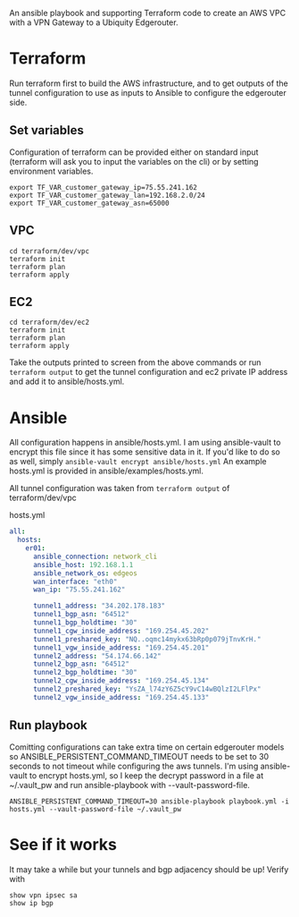 An ansible playbook and supporting Terraform code to create an AWS VPC with a VPN Gateway to a Ubiquity Edgerouter.

# Terraform
Run terraform first to build the AWS infrastructure, and to get outputs of the tunnel configuration to use as inputs to Ansible to configure the edgerouter side.

## Set variables
Configuration of terraform can be provided either on standard input (terraform will ask you to input the variables on the cli) or by setting environment variables.

```
export TF_VAR_customer_gateway_ip=75.55.241.162
export TF_VAR_customer_gateway_lan=192.168.2.0/24
export TF_VAR_customer_gateway_asn=65000
```

## VPC

```
cd terraform/dev/vpc
terraform init
terraform plan
terraform apply
```

## EC2

```
cd terraform/dev/ec2
terraform init
terraform plan
terraform apply
```

Take the outputs printed to screen from the above commands or run `terraform output` to get the tunnel configuration and ec2 private IP address and add it to ansible/hosts.yml.

# Ansible
All configuration happens in ansible/hosts.yml. I am using ansible-vault to encrypt this file since it has some sensitive data in it. If you'd like to do so as well, simply `ansible-vault encrypt ansible/hosts.yml` An example hosts.yml is provided in ansible/examples/hosts.yml.

All tunnel configuration was taken from `terraform output` of terraform/dev/vpc

hosts.yml
```yaml
all:
  hosts:
    er01:
      ansible_connection: network_cli
      ansible_host: 192.168.1.1
      ansible_network_os: edgeos
      wan_interface: "eth0"
      wan_ip: "75.55.241.162"

      tunnel1_address: "34.202.178.183"
      tunnel1_bgp_asn: "64512"
      tunnel1_bgp_holdtime: "30"
      tunnel1_cgw_inside_address: "169.254.45.202"
      tunnel1_preshared_key: "NQ..oqmc14mykx63bRp0p079jTnvKrH."
      tunnel1_vgw_inside_address: "169.254.45.201"
      tunnel2_address: "54.174.66.142"
      tunnel2_bgp_asn: "64512"
      tunnel2_bgp_holdtime: "30"
      tunnel2_cgw_inside_address: "169.254.45.134"
      tunnel2_preshared_key: "YsZA_l74zY6Z5cY9vC14wBQlzI2LFlPx"
      tunnel2_vgw_inside_address: "169.254.45.133"
```

## Run playbook
Comitting configurations can take extra time on certain edgerouter models so ANSIBLE_PERSISTENT_COMMAND_TIMEOUT needs to be set to 30 seconds to not timeout while configuring the aws tunnels. I'm using ansible-vault to encrypt hosts.yml, so I keep the decrypt password in a file at ~/.vault_pw and run ansible-playbook with --vault-password-file.

```
ANSIBLE_PERSISTENT_COMMAND_TIMEOUT=30 ansible-playbook playbook.yml -i hosts.yml --vault-password-file ~/.vault_pw
```

# See if it works
It may take a while but your tunnels and bgp adjacency should be up! Verify with

```
show vpn ipsec sa
show ip bgp
```